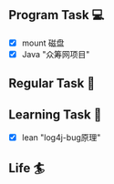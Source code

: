 

## Program Task  💻
- [x] mount 磁盘
- [x] Java "众筹网项目"

## Regular Task  🤡

## Learning Task 🎯
- [x] lean "log4j-bug原理"

## Life 🏄